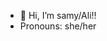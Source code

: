 - 👋 Hi, I’m samy/Ali!! 
-  Pronouns: she/her

<!---
sleepyAli/sleepyAli is a ✨ special ✨ repository because its `README.md` (this file) appears on your GitHub profile.
You can click the Preview link to take a look at your changes.
--->
